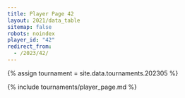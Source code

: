 ```yaml
---
title: Player Page 42
layout: 2021/data_table
sitemap: false
robots: noindex
player_id: "42"
redirect_from:
  - /2023/42/
---
```

{% assign tournament = site.data.tournaments.202305 %}

{% include tournaments/player_page.md %}
